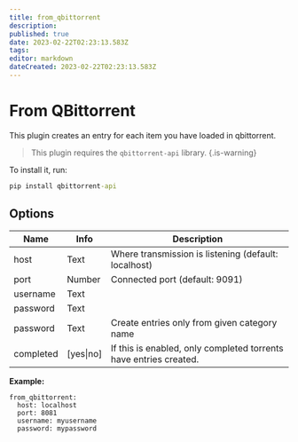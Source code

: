 ```yaml
---
title: from_qbittorrent
description: 
published: true
date: 2023-02-22T02:23:13.583Z
tags: 
editor: markdown
dateCreated: 2023-02-22T02:23:13.583Z
---
```


# From QBittorrent
This plugin creates an entry for each item you have loaded in qbittorrent.

> This plugin requires the `qbittorrent-api` library. 
{.is-warning}

To install it, run:
```cmd
pip install qbittorrent-api
```

## Options

| **Name** | **Info** | **Description** |
| --- | --- | --- |
| host | Text | Where transmission is listening (default: localhost) |
| port | Number | Connected port (default: 9091) |
| username | Text |  |
| password | Text |  |
| password | Text | Create entries only from given category name |
| completed | [yes\|no] | If this is enabled, only completed torrents have entries created. |


**Example:**

```
from_qbittorrent:
  host: localhost
  port: 8081
  username: myusername
  password: mypassword
```